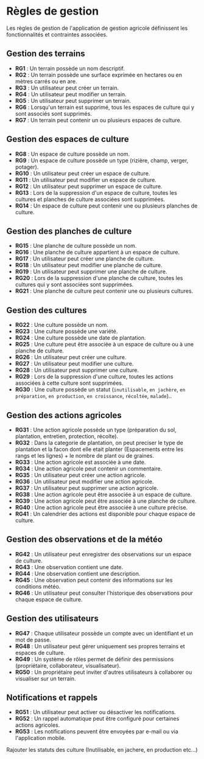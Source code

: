 # Règles de gestion

Les règles de gestion de l'application de gestion agricole définissent les fonctionnalités et contraintes associées.


## Gestion des terrains

- **RG1** : Un terrain possède un nom descriptif.
- **RG2** : Un terrain possède une surface exprimée en hectares ou en mètres carrés ou en are.
- **RG3** : Un utilisateur peut créer un terrain.
- **RG4** : Un utilisateur peut modifier un terrain.
- **RG5** : Un utilisateur peut supprimer un terrain.
- **RG6** : Lorsqu'un terrain est supprimé, tous les espaces de culture qui y sont associés sont supprimés.
- **RG7** : Un terrain peut contenir un ou plusieurs espaces de culture.

## Gestion des espaces de culture

- **RG8** : Un espace de culture possède un nom.
- **RG9** : Un espace de culture possède un type (rizière, champ, verger, potager).
- **RG10** : Un utilisateur peut créer un espace de culture.
- **RG11** : Un utilisateur peut modifier un espace de culture.
- **RG12** : Un utilisateur peut supprimer un espace de culture.
- **RG13** : Lors de la suppression d'un espace de culture, toutes les cultures et planches de culture associées sont supprimées.
- **RG14** : Un espace de culture peut contenir une ou plusieurs planches de culture.

## Gestion des planches de culture

- **RG15** : Une planche de culture possède un nom.
- **RG16** : Une planche de culture appartient à un espace de culture.
- **RG17** : Un utilisateur peut créer une planche de culture.
- **RG18** : Un utilisateur peut modifier une planche de culture.
- **RG19** : Un utilisateur peut supprimer une planche de culture.
- **RG20** : Lors de la suppression d'une planche de culture, toutes les cultures qui y sont associées sont supprimées.
- **RG21** : Une planche de culture peut contenir une ou plusieurs cultures.

## Gestion des cultures

- **RG22** : Une culture possède un nom.
- **RG23** : Une culture possède une variété.
- **RG24** : Une culture possède une date de plantation.
- **RG25** : Une culture peut être associée à un espace de culture ou à une planche de culture.
- **RG26** : Un utilisateur peut créer une culture.
- **RG27** : Un utilisateur peut modifier une culture.
- **RG28** : Un utilisateur peut supprimer une culture.
- **RG29** : Lors de la suppression d'une culture, toutes les actions associées à cette culture sont supprimées.
- **RG30** : Une culture possède un statut (`inutilisable`, `en jachère`, `en préparation`, `en production`, `en croissance`, `récoltée`, `malade`)..

## Gestion des actions agricoles

- **RG31** : Une action agricole possède un type (préparation du sol, plantation, entretien, protection, récolte).
- **RG32** : Dans la categorie de plantation, on peut preciser le type de plantation et la facon dont elle etait planter (Espacements entre les rangs et les lignes) + le nombre de plant ou de graines.
- **RG33** : Une action agricole est associée à une date.
- **RG34** : Une action agricole peut contenir un commentaire.
- **RG35** : Un utilisateur peut créer une action agricole.
- **RG36** : Un utilisateur peut modifier une action agricole.
- **RG37** : Un utilisateur peut supprimer une action agricole.
- **RG38** : Une action agricole peut être associée à un espace de culture.
- **RG39** : Une action agricole peut être associée à une planche de culture.
- **RG40** : Une action agricole peut être associée à une culture précise.
- **RG41** : Un calendrier des actions est disponible pour chaque espace de culture.

## Gestion des observations et de la météo

- **RG42** : Un utilisateur peut enregistrer des observations sur un espace de culture.
- **RG43** : Une observation contient une date.
- **RG44** : Une observation contient une description.
- **RG45** : Une observation peut contenir des informations sur les conditions météo.
- **RG46** : Un utilisateur peut consulter l'historique des observations pour chaque espace de culture.

## Gestion des utilisateurs

- **RG47** : Chaque utilisateur possède un compte avec un identifiant et un mot de passe.
- **RG48** : Un utilisateur peut gérer uniquement ses propres terrains et espaces de culture.
- **RG49** : Un système de rôles permet de définir des permissions (propriétaire, collaborateur, visualisateur).
- **RG50** : Un propriétaire peut inviter d'autres utilisateurs à collaborer ou visualiser sur un terrain.

## Notifications et rappels

- **RG51** : Un utilisateur peut activer ou désactiver les notifications.
- **RG52** : Un rappel automatique peut être configuré pour certaines actions agricoles.
- **RG53** : Les notifications peuvent être envoyées par e-mail ou via l'application mobile.


Rajouter les statuts des culture (Inutilisable, en jachere, en production etc...)

